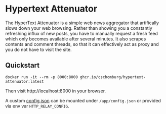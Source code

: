 # Hypertext Attenuator

The HyperText Attenuator is a simple web news aggregator that artifically slows down your web browsing.
Rather than showing you a constantly refreshing influx of new posts, you have to manually request a
fresh feed which only becomes available after several minutes. It also scrapes contents and comment threads,
so that it can effectively act as proxy and you do not have to visit the site.

## Quickstart

```
docker run -it --rm -p 8000:8000 ghcr.io/cschomburg/hypertext-attenuator:latest
```

Then visit http://localhost:8000 in your browser.

A custom [config.json](https://raw.githubusercontent.com/cschomburg/hypertext-attenuator/master/relay/config.json) can be mounted under `/app/config.json` or provided via env var `HTTP_RELAY_CONFIG`.
